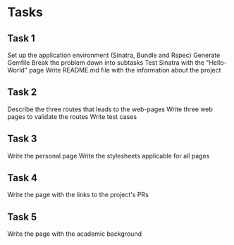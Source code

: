 # Tasks

## Task 1
Set up the application environment (Sinatra, Bundle and Rspec)
Generate Gemfile
Break the problem down into subtasks
Test Sinatra with the "Hello-World" page
Write README.md file with the information about the project

## Task 2
Describe the three routes that leads to the web-pages
Write three web pages to validate the routes
Write test cases

## Task 3
Write the personal page
Write the stylesheets applicable for all pages

## Task 4
Write the page with the links to the project's PRs

## Task 5
Write the page with the academic background
